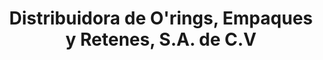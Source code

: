 ---
title: "Distribuidora de O'rings, Empaques y Retenes, S.A. de C.V"
url: /lazaro-cardenas/distribuidora-de-orings-empaques-y-retenes-s-a-de-c-v/
shop: Eisenwaren
---